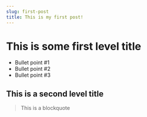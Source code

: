 ```yaml
---
slug: first-post
title: This is my first post!
---
```


# This is some first level title

- Bullet point #1
- Bullet point #2
- Bullet point #3

## This is a second level title

> This is a blockquote
